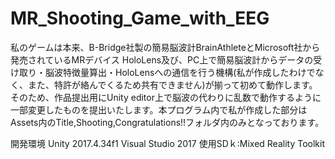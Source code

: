 # MR_Shooting_Game_with_EEG

私のゲームは本来、B-Bridge社製の簡易脳波計BrainAthleteとMicrosoft社から発売されているMRデバイス HoloLens及び、PC上で簡易脳波計からデータの受け取り・脳波特徴量算出・HoloLensへの通信を行う機構(私が作成したわけでなく、また、特許が絡んでくるため共有できません)が揃って初めて動作します。そのため、作品提出用にUnity editor上で脳波の代わりに乱数で動作するように一部変更したものを提出いたします。本プログラム内で私が作成した部分はAssets内のTitle,Shooting,Congratulations!!フォルダ内のみとなっております。


開発環境
Unity 2017.4.34f1
Visual Studio 2017
使用SDｋ:Mixed Reality Toolkit
